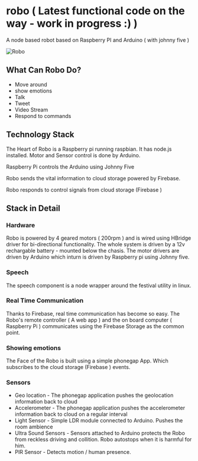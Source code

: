 robo ( Latest functional code on the way - work in progress :) )
====

A node based robot based on Raspberry PI and Arduino ( with johnny five )


![Robo](https://raw.github.com/sreekarun/robo/screenshots/images/robo.png "Robo")


## What Can Robo Do? ##

* Move around
* show emotions 
* Talk 
* Tweet 
* Video Stream
* Respond to commands

## Technology Stack ##

The Heart of Robo is a Raspberry pi running raspbian. It has node.js installed. Motor and Sensor control is done by Arduino.

Raspberry Pi controls the Arduino using Johnny Five 

Robo sends the vital information to cloud storage powered by Firebase.

Robo responds to control signals from cloud storage (Firebase )



## Stack in Detail ##

### Hardware ###

Robo is powered by 4 geared motors ( 200rpm ) and is wired using HBridge driver for bi-directional functionality.
The whole system is driven by a 12v rechargable battery - mounted below the chasis.
The motor drivers are driven by Arduino which inturn is driven by Raspberry pi using Johnny five.

### Speech ###

The speech component is a node wrapper around the festival utility in linux. 

### Real Time Communication ###

Thanks to Firebase, real time communication has become so easy. The Robo's remote controller ( A web app ) and the on board computer ( Raspberry Pi ) communicates using the Firebase Storage as the common point.

### Showing emotions ###

The Face of the Robo is built using a simple phonegap App. Which subscribes to the cloud storage (Firebase ) events.

### Sensors ###

* Geo location - The phonegap application pushes the geolocation information back to cloud
* Accelerometer - The phonegap application pushes the accelerometer information back to cloud on a regular interval
* Light Sensor - Simple LDR module connected to Arduino. Pushes the room ambience
* Ultra Sound Sensors - Sensors attached to Arduino protects the Robo from reckless driving and collition. Robo autostops when it is harmful for him.
* PIR Sensor - Detects motion / human presence.


